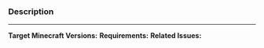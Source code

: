 ### Description
<!--- Describe your changes here. --->

---
**Target Minecraft Versions:** <!-- make sure support all of the versions between 1.8 and 1.16.4 -->
**Requirements:** <!-- Required plugins, Minecraft versions, server software... -->
**Related Issues:** <!-- Links to related issues -->
